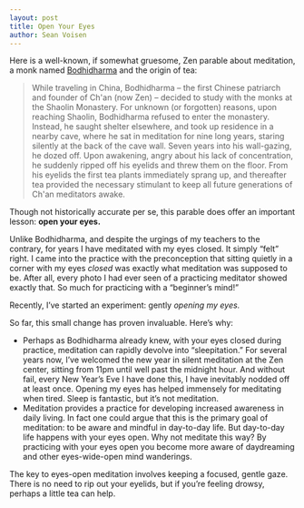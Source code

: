 ```yaml
---
layout: post
title: Open Your Eyes
author: Sean Voisen
---
```


Here is a well-known, if somewhat gruesome, Zen parable about meditation, a monk named [Bodhidharma](http://en.wikipedia.org/wiki/Bodhidharma) and the origin of tea:

> While traveling in China, Bodhidharma – the first Chinese patriarch and founder of Ch'an (now Zen) – decided to study with the monks at the Shaolin Monastery. For unknown (or forgotten) reasons, upon reaching Shaolin, Bodhidharma refused to enter the monastery. Instead, he saught shelter elsewhere, and took up residence in a nearby cave, where he sat in meditation for nine long years, staring silently at the back of the cave wall. Seven years into his wall-gazing, he dozed off. Upon awakening, angry about his lack of concentration, he suddenly ripped off his eyelids and threw them on the floor. From his eyelids the first tea plants immediately sprang up, and thereafter tea provided the necessary stimulant to keep all future generations of Ch'an meditators awake.

Though not historically accurate per se, this parable does offer an important lesson: **open your eyes.**

Unlike Bodhidharma, and despite the urgings of my teachers to the contrary, for years I have meditated with my eyes closed. It simply “felt” right. I came into the practice with the preconception that sitting quietly in a corner with my eyes *closed* was exactly what meditation was supposed to be. After all, every photo I had ever seen of a practicing meditator showed exactly that. So much for practicing with a “beginner’s mind!”

Recently, I’ve started an experiment: gently *opening my eyes.*

So far, this small change has proven invaluable. Here’s why:

* Perhaps as Bodhidharma already knew, with your eyes closed during practice, meditation can rapidly devolve into “sleepitation.” For several years now, I’ve welcomed the new year in silent meditation at the Zen center, sitting from 11pm until well past the midnight hour. And without fail, every New Year’s Eve I have done this, I have inevitably nodded off at least once. Opening my eyes has helped immensely for meditating when tired. Sleep is fantastic, but it’s not meditation.
* Meditation provides a practice for developing increased awareness in daily living. In fact one could argue that this is the primary goal of meditation: to be aware and mindful in day-to-day life. But day-to-day life happens with your eyes open. Why not meditate this way? By practicing with your eyes open you become more aware of daydreaming and other eyes-wide-open mind wanderings.

The key to eyes-open meditation involves keeping a focused, gentle gaze. There is no need to rip out your eyelids, but if you’re feeling drowsy, perhaps a little tea can help.
